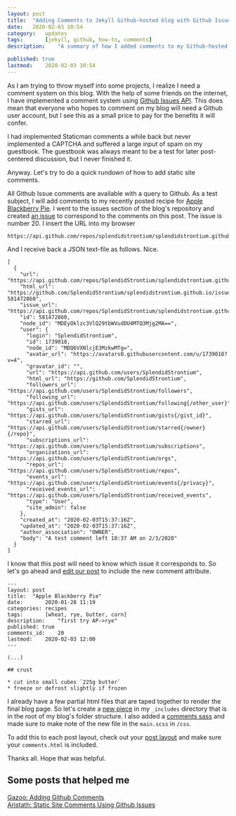 ```yaml
---
layout: post
title: 	"Adding Comments to Jekyll Github-hosted blog with Github Issues"
date:	2020-02-03 10:54
category:	updates
tags:		[jekyll, github, how-to, comments] 
description: 	"A summary of how I added comments to my Github-hosted blog; albeit by requiring people to use a Github-account to interact with the comment-page"

published: true
lastmod:	2020-02-03 10:54
---
```


As I am trying to throw myself into some projects, I realize I need a comment system on this blog. With the help of some friends on the internet, I have implemented a comment system using [Github Issues API](https://developer.github.com/v3/issues/). This does mean that everyone who hopes to comment on my blog will need a Github user account, but I see this as a small price to pay for the benefits it will confer.

I had implemented Staticman comments a while back but never implemented a CAPTCHA and suffered a large input of spam on my guestbook. The guestbook was always meant to be a test for later post-centered discussion, but I never finished it. 

Anyway. Let's try to do a quick rundown of how to add static site comments.

All Github Issue comments are available with a query to Github. As a test subject, I will add comments to my recently posted recipe for [Apple Blackberry Pie](https://nan.nyc/recipes/apple-blackberry-pie). I went to the issues section of the blog's repository and created [an issue](https://github.com/SplendidStrontium/splendidstrontium.github.io/issues/20) to correspond to the comments on this post. The issue is number 20. I insert the URL into my browser

    https://api.github.com/repos/splendidstrontium/splendidstrontium.github.io/issues/20/comments

And I receive back a JSON text-file as follows. Nice.

    [
      {
        "url": "https://api.github.com/repos/SplendidStrontium/splendidstrontium.github.io/issues/comments/581472860",
        "html_url": "https://github.com/SplendidStrontium/splendidstrontium.github.io/issues/20#issuecomment-581472860",
        "issue_url": "https://api.github.com/repos/SplendidStrontium/splendidstrontium.github.io/issues/20",
        "id": 581472860,
        "node_id": "MDEyOklzc3VlQ29tbWVudDU4MTQ3Mjg2MA==",
        "user": {
          "login": "SplendidStrontium",
          "id": 1739018,
          "node_id": "MDQ6VXNlcjE3MzkwMTg=",
          "avatar_url": "https://avatars0.githubusercontent.com/u/1739018?v=4",
          "gravatar_id": "",
          "url": "https://api.github.com/users/SplendidStrontium",
          "html_url": "https://github.com/SplendidStrontium",
          "followers_url": "https://api.github.com/users/SplendidStrontium/followers",
          "following_url": "https://api.github.com/users/SplendidStrontium/following{/other_user}",
          "gists_url": "https://api.github.com/users/SplendidStrontium/gists{/gist_id}",
          "starred_url": "https://api.github.com/users/SplendidStrontium/starred{/owner}{/repo}",
          "subscriptions_url": "https://api.github.com/users/SplendidStrontium/subscriptions",
          "organizations_url": "https://api.github.com/users/SplendidStrontium/orgs",
          "repos_url": "https://api.github.com/users/SplendidStrontium/repos",
          "events_url": "https://api.github.com/users/SplendidStrontium/events{/privacy}",
          "received_events_url": "https://api.github.com/users/SplendidStrontium/received_events",
          "type": "User",
          "site_admin": false
        },
        "created_at": "2020-02-03T15:37:16Z",
        "updated_at": "2020-02-03T15:37:16Z",
        "author_association": "OWNER",
        "body": "A test comment left 10:37 AM on 2/3/2020"
      }
    ]

I know that this post will need to know which issue it corresponds to. So let's go ahead and [edit our post](https://raw.githubusercontent.com/SplendidStrontium/splendidstrontium.github.io/master/_posts/recipes/2020-01-28-apple-blackberry-pie.md) to include the new comment attribute.

    ---
    layout: post
    title: 	"Apple Blackberry Pie"
    date:		2020-01-28 11:19
    categories:	recipes
    tags:		[wheat, rye, butter, corn] 
    description: 	"first try AP->rye"
    published: true
    comments_id:	20
    lastmod:	2020-02-03 12:00
    ---
    
    (...)
    
    ## crust
    
    * cut into small cubes `225g butter`
    * freeze or defrost slightly if frozen

I already have a few partial html files that are taped together to render the final blog page. So let's create a [new piece](https://github.com/SplendidStrontium/splendidstrontium.github.io/blob/master/_includes/comments.html) in my `_includes` directory that is in the root of my blog's folder structure. I also added a [comments sass](https://github.com/SplendidStrontium/splendidstrontium.github.io/blob/master/_sass/_comments.scss) and made sure to make note of the new file in the `main.scss` in `/css`.

To add this to each post layout, check out your [post layout](https://github.com/SplendidStrontium/splendidstrontium.github.io/blob/master/_layouts/post.html) and make sure your `comments.html` is included.

Thanks all. Hope that was helpful.

## Some posts that helped me

[Gazoo: Adding Github Comments](http://donw.io/post/github-comments/)<br>
[Aristath: Static Site Comments Using Github Issues](https://aristath.github.io/blog/static-site-comments-using-github-issues-api)

